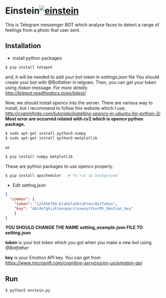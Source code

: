 # **Einstein**[![einstein](https://img.shields.io/badge/telegram-einstein-blue.svg)](https://telegram.me/einstein_emotion_bot)

This is Telegram messenger BOT which analyse faces to detect a range of feelings from a photo that user sent. 

## **Installation**

+ install python packages
```bash
$ pip install telepot
```
 and, it will be needed to add your bot token in *settings.json* file
 You should create your bot with @Botfather in telgram.
 Then, you can get your token using  */token*  message.
 *For more details: http://telepot.readthedocs.io/en/latest/*

Now, we should install opencv into the server. There are various way to install, but I recommend to follow this website which I use, 
*http://cyaninfinite.com/tutorials/installing-opencv-in-ubuntu-for-python-3/* 
**Most error are occurred related with cv2 which is opencv python package.**


```bash
$ sudo apt-get install python3-numpy
$ sudo apt-get install python3-matplotlib
```
or
```bash
$ pip install numpy matplotlib
```
These are python packages to use opencv properly.
```bash
$ pip install apscheduler	# To run as background
```
+ Edit setting.json 
```json
{
  "common": {
    "token": "123456789:blahblahblahYourBotToken",
    "key": "abcdefghizklmnopqrstuvwxyzYourMS_Emotion_key"
    }
}
```
**YOU SHOULD CHANGE THE NAME setting_example.json FILE TO setting.json**

**token** is your bot token which you got when you make a new bot using *@Botfather*

**key** is your Emotion API key. You can get from *https://www.microsoft.com/cognitive-services/en-us/emotion-api*

## **Run**
```bash
$ python3 enstein.py
``` 